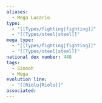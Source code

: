 ```yaml
---
aliases:
  - Mega Lucario
type:
  - "[[Types/fighting|fighting]]"
  - "[[Types/steel|steel]]"
mega type:
  - "[[Types/fighting|fighting]]"
  - "[[Types/steel|steel]]"
national dex number: 448
tags:
  - Sinnoh
  - Mega
evolution line:
  - "[[Riolu|Riolu]]"
associated: 
---
```

